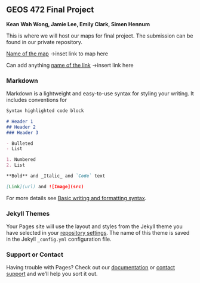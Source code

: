 ## GEOS 472 Final Project
**Kean Wah Wong, Jamie Lee, Emily Clark, Simen Hennum**

This is where we will host our maps for final project. The submission can be found in our private repository.


[Name of the map](https://github.com/UBC-GEOS472-Spring2022/antarctic_expedition_public/edit/main/README.md) ->inset link to map here

Can add anything [name of the link](https://jekyllrb.com/) ->insert link here

### Markdown

Markdown is a lightweight and easy-to-use syntax for styling your writing. It includes conventions for

```markdown
Syntax highlighted code block

# Header 1
## Header 2
### Header 3

- Bulleted
- List

1. Numbered
2. List

**Bold** and _Italic_ and `Code` text

[Link](url) and ![Image](src)
```

For more details see [Basic writing and formatting syntax](https://docs.github.com/en/github/writing-on-github/getting-started-with-writing-and-formatting-on-github/basic-writing-and-formatting-syntax).

### Jekyll Themes

Your Pages site will use the layout and styles from the Jekyll theme you have selected in your [repository settings](https://github.com/UBC-GEOS472-Spring2022/antarctic_expedition_public/settings/pages). The name of this theme is saved in the Jekyll `_config.yml` configuration file.

### Support or Contact

Having trouble with Pages? Check out our [documentation](https://docs.github.com/categories/github-pages-basics/) or [contact support](https://support.github.com/contact) and we’ll help you sort it out.
